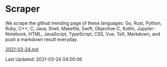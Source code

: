 # Scraper

We scrape the github trending page of these languages: Go, Rust, Python, Ruby, C++, C, Java, Shell, Makefile, Swift, Objective-C, Kotlin, Jupyter-Notebook, HTML, JavaScript, TypeScript, CSS, Vue, TeX, Markdown, and push a markdown result everyday.

[2021-03-24.md](https://github.com/yangwenmai/github-trending-backup/blob/master/2021-03-24.md)

Last Updated: 2021-03-24 04:00:06
